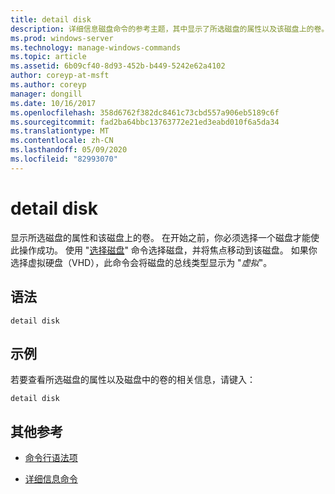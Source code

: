 ```yaml
---
title: detail disk
description: 详细信息磁盘命令的参考主题，其中显示了所选磁盘的属性以及该磁盘上的卷。
ms.prod: windows-server
ms.technology: manage-windows-commands
ms.topic: article
ms.assetid: 6b09cf40-8d93-452b-b449-5242e62a4102
author: coreyp-at-msft
ms.author: coreyp
manager: dongill
ms.date: 10/16/2017
ms.openlocfilehash: 358d6762f382dc8461c73cbd557a906eb5189c6f
ms.sourcegitcommit: fad2ba64bbc13763772e21ed3eabd010f6a5da34
ms.translationtype: MT
ms.contentlocale: zh-CN
ms.lasthandoff: 05/09/2020
ms.locfileid: "82993070"
---
```

# <a name="detail-disk"></a>detail disk

显示所选磁盘的属性和该磁盘上的卷。 在开始之前，你必须选择一个磁盘才能使此操作成功。 使用 "[选择磁盘](select-disk.md)" 命令选择磁盘，并将焦点移动到该磁盘。 如果你选择虚拟硬盘（VHD），此命令会将磁盘的总线类型显示为 "*虚拟*"。

## <a name="syntax"></a>语法

```
detail disk
```

## <a name="examples"></a>示例

若要查看所选磁盘的属性以及磁盘中的卷的相关信息，请键入：

```
detail disk
```

## <a name="additional-references"></a>其他参考

- [命令行语法项](command-line-syntax-key.md)

- [详细信息命令](detail.md)
